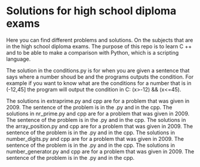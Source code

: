 # Solutions for high school diploma exams

Here you can find different problems and solutions. On the subjects that are in the high school diploma exams. The purpose of this repo is to learn C ++ and to be able to make a comparison with Python, which is a scripting language.

The solution in the conditions.py is for when you are given a sentence that says where a number shoud be and the programs outputs the condition. For example if you want to know what are the conditions for a number that is in (-12,45] the program will output the condition in C: (x>-12) && (x<=45).

The solutions in extraprime.py and cpp are for a problem that was given in 2009. The sentence of the problem is in the .py and in the cpp.
The solutions in nr_prime.py and cpp are for a problem that was given in 2009. The sentence of the problem is in the .py and in the cpp.
The solutions in the array_position.py and cpp are for a problem that was given in 2009. The sentence of the problem is in the .py and in the cpp.
The solutions in number_digits.py and cpp are for a problem that was given in 2009. The sentence of the problem is in the .py and in the cpp.
The solutions in number_generator.py and cpp are for a problem that was given in 2009. The sentence of the problem is in the .py and in the cpp.
